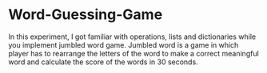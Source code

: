 # Word-Guessing-Game

In this experiment, I got familiar with operations, lists and dictionaries while you implement jumbled word game. 
Jumbled word is a game in which player has to rearrange the letters of the word to make a correct meaningful word and calculate the score of the words in 30 seconds.
